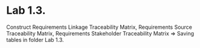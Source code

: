 # Lab 1.3. 
Construct Requirements Linkage Traceability Matrix, Requirements Source Traceability Matrix, Requirements Stakeholder Traceability Matrix => Saving tables in folder Lab 1.3.
